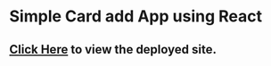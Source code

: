 # Simple Card add App using React

## [Click Here](https://simple-cart-app.netlify.app/) to view the deployed site.
